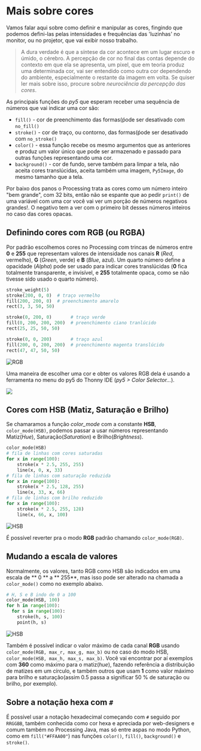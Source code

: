 # Mais sobre cores

Vamos falar aqui sobre como definir e manipular as cores, fingindo que podemos defini-las pelas intensidades e frequências das 'luzinhas' no monitor, ou no projetor, que vai exibir nosso trabalho.

>A dura verdade é que a síntese da cor acontece em um lugar escuro e úmido, o cérebro. A percepção de cor no final das contas depende do contexto em que ela se apresenta, um pixel, que em teoria produz uma determinada cor, vai ser entendido como outra cor dependendo do ambiente, especialmente o restante da imagem em volta. Se quiser ler mais sobre isso, procure sobre *neurociência da percepção das cores*.

As principais funções do *py5* que esperam receber uma sequência de números que vai indicar uma cor são:
- `fill()` - cor de preenchimento das formas(ṕode ser desativado com `no_fill()`
- `stroke()` - cor de traço, ou contorno, das formas(ṕode ser desativado com `no_stroke()`
- `color()` - essa função recebe os mesmo argumentos que as anteriores e produz um valor único que pode ser armazenado e passado para outras funções representando uma cor.
- `background()` - cor de fundo, serve também para limpar a tela, não aceita cores translúcidas, aceita também uma imagem, `Py5Image`, do mesmo tamanho que a tela.

Por baixo dos panos o Processing trata as cores como um número inteiro "bem grande", com 32 bits, então não se espante que ao pedir `print()` de uma variável com uma cor você vai ver um porção de números negativos grandes!. O negativo tem a ver com o primeiro bit desses números inteiros no caso das cores opacas.

## Definindo cores com RGB (ou RGBA)

Por padrão escolhemos cores no Processing com trincas de números entre **0** e **255** que representam valores de intensidade nos canais **R** (*Red*, vermelho), **G** (*Green*, verde) e **B** (*Blue*, azul). Um quarto número define a opacidade (*Alpha*) pode ser usado para indicar cores translúcidas (**0** fica totalmente transparente, e invisível, e **255** totalmente opaca, como se não tivesse sido usado o quarto número). 

```python
stroke_weight(5)
stroke(200, 0, 0)  # traço vermelho
fill(200, 200, 0)  # preenchimento amarelo
rect(3, 3, 50, 50)

stroke(0, 200, 0)       # traço verde
fill(0, 200, 200, 200)  # preenchimento ciano tranlúcido
rect(25, 25, 50, 50)

stroke(0, 0, 200)       # traço azul
fill(200, 0, 200, 200)  # preenchimento magenta translúcido
rect(47, 47, 50, 50)
```
![RGB](assets/RGB.png)

Uma maneira de escolher uma cor e obter os valores RGB dela é usando a ferramenta no menu do py5 do Thonny IDE (*py5 > Color Selector...*).

![](assets/color_selector.png)

## Cores com HSB (Matiz, Saturação e Brilho)

Se chamaramos a função *color_mode* com a constante **HSB**, `color_mode(HSB)`, podemos passar a usar números representando Matiz(*Hue*), Saturação(*Saturation*) e Brilho(*Brightness*).

```python
color_mode(HSB)
# fila de linhas com cores saturadas
for x in range(100):
    stroke(x * 2.5, 255, 255)
    line(x, 0, x, 33)
# fila de linhas com saturação reduzida
for x in range(100):
    stroke(x * 2.5, 128, 255)
    line(x, 33, x, 66)
# fila de linhas com brilho reduzido
for x in range(100):
    stroke(x * 2.5, 255, 128)
    line(x, 66, x, 100)
```

![HSB](assets/HSB.png)

É possível reverter pra o modo **RGB** padrão chamando `color_mode(RGB)`.

## Mudando a escala de valores

Normalmente, os valores, tanto RGB como HSB são indicados em uma escala de ** 0 ** a ** 255**, mas isso pode ser alterado na chamada a `color_mode()` como no exemplo abaixo.

```python
# H, S e B indo de 0 a 100
color_mode(HSB, 100)
for h in range(100):
  for s in range(100):
    stroke(h, s, 100)
    point(h, s)
```

![HSB](assets/HSB100.png)

Também é possível indicar o valor máximo de cada canal **RGB** usando `color_mode(RGB, max_r, max_g, max_b)` ou no caso do modo HSB, `color_mode(HSB, max_h, max_s, max_b)`. Você vai encontrar por aí exemplos com **360** como máximo para o matiz(*hue*), fazendo referência a distribuição de matizes em um círculo, e também outros que usam **1** como valor máximo para brilho e saturação(assim 0.5 passa a significar 50 % de saturação ou brilho, por exemplo).

## Sobre a notação hexa com `#`

É possível usar a notação hexadecimal começando com `#` seguido por `RRGGBB`, também conhecida como cor hexa e apreciada por web-designers e comum também no Processing Java, mas só entre aspas no modo Python, como em `fill("#FFAA00"`) nas funções `color()`, `fill()`,  `background()` e `stroke()`.
